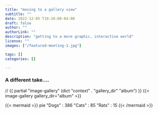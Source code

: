```yaml
---
title: "moving to a gallery view"
subtitle: ""
date: 2022-12-05 T10:10:00-04:00
draft: false
author: ""
authorLink: ""
description: "getting to a more graphic, interactive world"
license: ""
images: ["/featured-meeting-1.jpg"]

tags: []
categories: []

---
```


### A different take....
// {{ partial "image-gallery" (dict "context" . "gallery_dir" "album") }}
{{< image-gallery gallery_dir="album" >}}

{{< mermaid >}}
pie
    "Dogs" : 386
    "Cats" : 85
    "Rats" : 15
{{< /mermaid >}}
